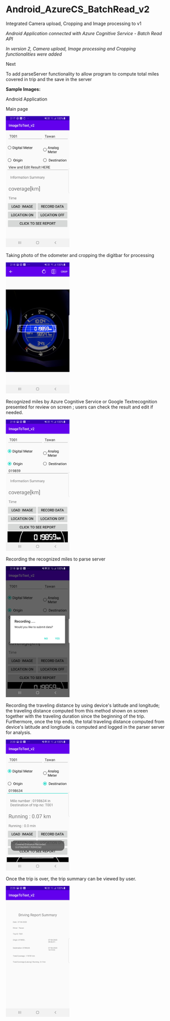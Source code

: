 # Android_AzureCS_BatchRead_v2
Integrated Camera upload, Cropping and Image processing to v1

<p><i> Android Application connected with Azure Cognitive Service - Batch Read API   </i> </p>
<p><i> In version 2, Camera upload, Image processing and Cropping functionalities were added </i> </p>

<p>Next</p>
<p>To add parseServer functionality to allow program to compute total miles covered in trip and the save in the server </p>


<b> Sample Images:<br/></b>
<p>Android Application</p>

<p>Main page</p>
<p><img src=https://github.com/hkbtotw/Android_AzureCS_BatchRead_v2/blob/master/screenCapture/Screen01.jpg alt="Demo UI" width="200"/></p>

<p>Taking photo of the odometer and cropping the digitbar for processing</p>
<p><img src=https://github.com/hkbtotw/Android_AzureCS_BatchRead_v2/blob/master/screenCapture/Screen02.jpg alt="Demo UI" width="200"/></p>

<p>Recognized miles by Azure Cognitive Service or Google Textrecognition presented for review on screen ; users can check the result and edit if needed.</p>
<p><img src=https://github.com/hkbtotw/Android_AzureCS_BatchRead_v2/blob/master/screenCapture/Screen03.jpg alt="Demo UI" width="200"/></p>

<p>Recording the recognized miles to parse server</p>
<p><img src=https://github.com/hkbtotw/Android_AzureCS_BatchRead_v2/blob/master/screenCapture/Screen04.jpg alt="Demo UI" width="200"/></p>

<p>Recording the traveling distance by using device's latitude and longitude; the traveling distance computed from this method shown on screen together with the traveling duration since the beginning of the trip. Furthermore, once the trip ends, the total traveling distance computed from device's latitude and longtiude is computed and logged in the parser server for analysis.</p>
<p><img src=https://github.com/hkbtotw/Android_AzureCS_BatchRead_v2/blob/master/screenCapture/Screen06.jpg alt="Demo UI" width="200"/></p>

<p>Once the trip is over, the trip summary can be viewed by user.</p>
<p><img src=https://github.com/hkbtotw/Android_AzureCS_BatchRead_v2/blob/master/screenCapture/Screen07.jpg alt="Demo UI" width="200"/></p>
